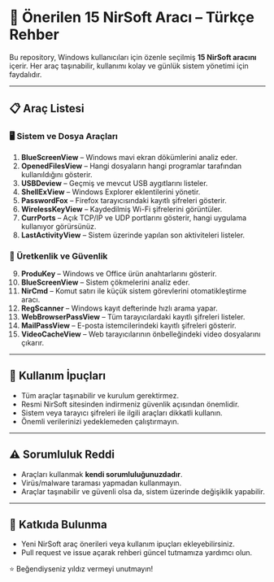 # 🚀 Önerilen 15 NirSoft Aracı – Türkçe Rehber

Bu repository, Windows kullanıcıları için özenle seçilmiş **15 NirSoft aracını** içerir. Her araç taşınabilir, kullanımı kolay ve günlük sistem yönetimi için faydalıdır.

---

## 📋 Araç Listesi

### 🖥️ Sistem ve Dosya Araçları
1. **BlueScreenView** – Windows mavi ekran dökümlerini analiz eder.  
2. **OpenedFilesView** – Hangi dosyaların hangi programlar tarafından kullanıldığını gösterir.  
3. **USBDeview** – Geçmiş ve mevcut USB aygıtlarını listeler.  
4. **ShellExView** – Windows Explorer eklentilerini yönetir.  
5. **PasswordFox** – Firefox tarayıcısındaki kayıtlı şifreleri gösterir.  
6. **WirelessKeyView** – Kaydedilmiş Wi-Fi şifrelerini görüntüler.  
7. **CurrPorts** – Açık TCP/IP ve UDP portlarını gösterir, hangi uygulama kullanıyor görürsünüz.  
8. **LastActivityView** – Sistem üzerinde yapılan son aktiviteleri listeler.  

### 🔧 Üretkenlik ve Güvenlik
9. **ProduKey** – Windows ve Office ürün anahtarlarını gösterir.  
10. **BlueScreenView** – Sistem çökmelerini analiz eder.
11. **NirCmd** – Komut satırı ile küçük sistem görevlerini otomatikleştirme aracı. 
12. **RegScanner** – Windows kayıt defterinde hızlı arama yapar.  
13. **WebBrowserPassView** – Tüm tarayıcılardaki kayıtlı şifreleri listeler.  
14. **MailPassView** – E-posta istemcilerindeki kayıtlı şifreleri gösterir.  
15. **VideoCacheView** – Web tarayıcılarının önbelleğindeki video dosyalarını çıkarır.  

---

## 🚀 Kullanım İpuçları
- Tüm araçlar taşınabilir ve kurulum gerektirmez.  
- Resmi NirSoft sitesinden indirmeniz güvenlik açısından önemlidir.  
- Sistem veya tarayıcı şifreleri ile ilgili araçları dikkatli kullanın.  
- Önemli verilerinizi yedeklemeden çalıştırmayın.  

---

## ⚠️ Sorumluluk Reddi
- Araçları kullanmak **kendi sorumluluğunuzdadır**.  
- Virüs/malware taraması yapmadan kullanmayın.  
- Araçlar taşınabilir ve güvenli olsa da, sistem üzerinde değişiklik yapabilir.  

---

## 🔧 Katkıda Bulunma
- Yeni NirSoft araç önerileri veya kullanım ipuçları ekleyebilirsiniz.  
- Pull request ve issue açarak rehberi güncel tutmamıza yardımcı olun.  

⭐ Beğendiyseniz yıldız vermeyi unutmayın!
